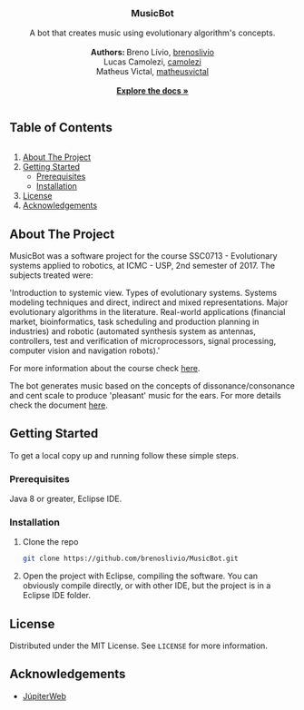 <!-- PROJECT LOGO -->
<br />
<p align="center">

  <h3 align="center">MusicBot</h3>

  <p align="center">
    A bot that creates music using evolutionary algorithm's concepts. 
    <br />
    <br />
    <strong> Authors: </strong> Breno Lívio, <a href="https://github.com/brenoslivio/"> brenoslivio </a>
    <br />
    Lucas Camolezi, <a href="https://github.com/camolezi"> camolezi </a>
    <br />
    Matheus Victal, <a href="https://github.com/matheusvictal"> matheusvictal </a>
    <br />
    <br />
    <a href="https://github.com/brenoslivio/MusicBot/"><strong>Explore the docs »</strong></a>
  </p>
</p>


<!-- TABLE OF CONTENTS -->

<summary><h2 style="display: inline-block">Table of Contents</h2></summary>
<ol>
  <li>
    <a href="#about-the-project">About The Project</a>
  </li>
  <li>
    <a href="#getting-started">Getting Started</a>
    <ul>
      <li><a href="#prerequisites">Prerequisites</a></li>
      <li><a href="#installation">Installation</a></li>
    </ul>
  </li>
  <li><a href="#license">License</a></li>
  <li><a href="#acknowledgements">Acknowledgements</a></li>
</ol>


<!-- ABOUT THE PROJECT -->
## About The Project

MusicBot was a software project for the course SSC0713 - Evolutionary systems applied to robotics, at ICMC - USP, 2nd semester of 2017. The subjects treated were:

'Introduction to systemic view. Types of evolutionary systems. Systems modeling techniques and direct, indirect and mixed representations. Major evolutionary algorithms in the literature. Real-world applications (financial market, bioinformatics, task scheduling and production planning in industries) and robotic (automated synthesis system as antennas, controllers, test and verification of microprocessors, signal processing, computer vision and navigation robots).'

For more information about the course check [here](https://uspdigital.usp.br/jupiterweb/obterDisciplina?sgldis=SSC0713).

The bot generates music based on the concepts of dissonance/consonance and cent scale to produce 'pleasant' music for the ears. For more details check the document [here](https://github.com/brenoslivio/MusicBot/blob/master/AG%20M%C3%BAsica.pdf).

<!-- GETTING STARTED -->
## Getting Started

To get a local copy up and running follow these simple steps.

### Prerequisites

Java 8 or greater, Eclipse IDE.

### Installation

1. Clone the repo
   ```sh
   git clone https://github.com/brenoslivio/MusicBot.git
   ```
2. Open the project with Eclipse, compiling the software. You can obviously compile directly, or with other IDE, but the project is in a Eclipse IDE folder.

<!-- LICENSE -->
## License

Distributed under the MIT License. See `LICENSE` for more information.

<!-- ACKNOWLEDGEMENTS -->
## Acknowledgements

* [JúpiterWeb](https://uspdigital.usp.br/jupiterweb/obterDisciplina?sgldis=SSC0713)
